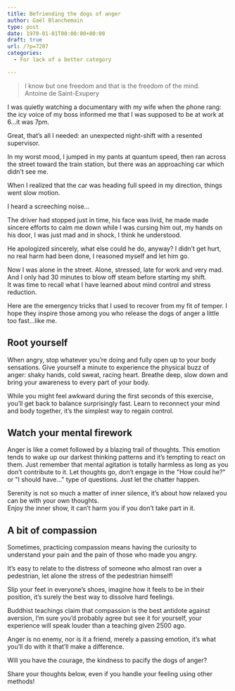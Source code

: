 ```yaml
---
title: Befriending the dogs of anger
author: Gaël Blanchemain
type: post
date: 1970-01-01T00:00:00+00:00
draft: true
url: /?p=7207
categories:
  - For lack of a better category

---
```

> I know but one freedom and that is the freedom of the mind.  
> Antoine de Saint-Exupery

I was quietly watching a documentary with my wife when the phone rang: the icy voice of my boss informed me that I was supposed to be at work at 6…it was 7pm.

Great, that&#8217;s all I needed: an unexpected night-shift with a resented supervisor.

In my worst mood, I jumped in my pants at quantum speed, then ran across the street toward the train station, but there was an approaching car which didn&#8217;t see me.

When I realized that the car was heading full speed in my direction, things went slow motion.

I heard a screeching noise…

The driver had stopped just in time, his face was livid, he made made sincere efforts to calm me down while I was cursing him out, my hands on his door, I was just mad and in shock, I think he understood.

He apologized sincerely, what else could he do, anyway? I didn&#8217;t get hurt, no real harm had been done, I reasoned myself and let him go.

Now I was alone in the street. Alone, stressed, late for work and very mad. And I only had 30 minutes to blow off steam before starting my shift.  
It was time to recall what I have learned about mind control and stress reduction.

Here are the emergency tricks that I used to recover from my fit of temper. I hope they inspire those among you who release the dogs of anger a little too fast…like me.

## Root yourself

When angry, stop whatever you&#8217;re doing and fully open up to your body sensations. Give yourself a minute to experience the physical buzz of anger: shaky hands, cold sweat, racing heart. Breathe deep, slow down and bring your awareness to every part of your body.

While you might feel awkward during the first seconds of this exercise, you&#8217;ll get back to balance surprisingly fast. Learn to reconnect your mind and body together, it&#8217;s the simplest way to regain control.

## Watch your mental firework

Anger is like a comet followed by a blazing trail of thoughts. This emotion tends to wake up our darkest thinking patterns and it&#8217;s tempting to react on them. Just remember that mental agitation is totally harmless as long as you don&#8217;t contribute to it. Let thoughts go, don&#8217;t engage in the "How could he?" or "I should have…" type of questions. Just let the chatter happen.

Serenity is not so much a matter of inner silence, it&#8217;s about how relaxed you can be with your own thoughts.  
Enjoy the inner show, it can&#8217;t harm you if you don&#8217;t take part in it.

## A bit of compassion

Sometimes, practicing compassion means having the curiosity to understand your pain and the pain of those who made you angry.

It&#8217;s easy to relate to the distress of someone who almost ran over a pedestrian, let alone the stress of the pedestrian himself!

Slip your feet in everyone&#8217;s shoes, imagine how it feels to be in their position, it&#8217;s surely the best way to dissolve hard feelings.

Buddhist teachings claim that compassion is the best antidote against aversion, I&#8217;m sure you&#8217;d probably agree but see it for yourself, your experience will speak louder than a teaching given 2500 ago.

Anger is no enemy, nor is it a friend, merely a passing emotion, it&#8217;s what you&#8217;ll do with it that&#8217;ll make a difference. 

Will you have the courage, the kindness to pacify the dogs of anger?

Share your thoughts below, even if you handle your feeling using other methods!
